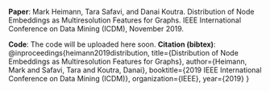 **Paper**: Mark Heimann, Tara Safavi, and Danai Koutra. Distribution of Node Embeddings as Multiresolution Features for Graphs. IEEE International Conference on Data Mining (ICDM), November 2019.
<!--Link: https://gemslab.github.io/papers/jin-2019-node2bits.pdf-->
<!--<p align=?center?>
<img src=?https://raw.githubusercontent.com/GemsLab/RGM/master/overview.jpg(869 kB)
https://raw.githubusercontent.com/GemsLab/RGM/master/overview.jpg
? width=?700?  alt=?Overview of RGM?>
</p>-->
**Code**: The code will be uploaded here soon.
**Citation (bibtex)**:
@inproceedings{heimann2019distribution,
  title={Distribution of Node Embeddings as Multiresolution Features for Graphs},
  author={Heimann, Mark and Safavi, Tara and Koutra, Danai},
  booktitle={2019 IEEE International Conference on Data Mining (ICDM)},
  organization={IEEE},
  year={2019}
}